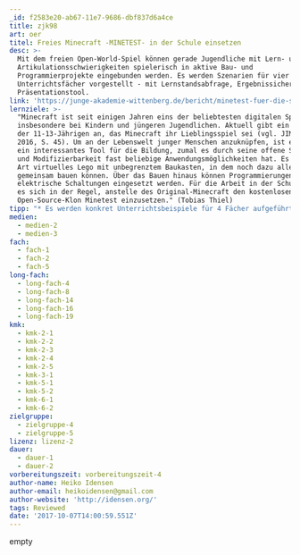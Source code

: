 ```yaml
---
_id: f2583e20-ab67-11e7-9686-dbf837d6a4ce
title: zjk98
art: oer
titel: Freies Minecraft -MINETEST- in der Schule einsetzen
desc: >-
  Mit dem freien Open-World-Spiel können gerade Jugendliche mit Lern- und
  Artikulationsschwierigkeiten spielerisch in aktive Bau- und
  Programmierprojekte eingebunden werden. Es werden Szenarien für vier
  Unterrichtsfächer vorgestellt - mit Lernstandsabfrage, Ergebnissicherung und
  Präsentationstool.
link: 'https://junge-akademie-wittenberg.de/bericht/minetest-fuer-die-schule'
lernziele: >-
  "Minecraft ist seit einigen Jahren eins der beliebtesten digitalen Spiele
  insbesondere bei Kindern und jüngeren Jugendlichen. Aktuell gibt ein Viertel
  der 11-13-Jährigen an, das Minecraft ihr Lieblingsspiel sei (vgl. JIM-Studie
  2016, S. 45). Um an der Lebenswelt junger Menschen anzuknüpfen, ist es deshalb
  ein interessantes Tool für die Bildung, zumal es durch seine offene Struktur
  und Modifizierbarkeit fast beliebige Anwendungsmöglichkeiten hat. Es ist eine
  Art virtuelles Lego mit unbegrenztem Baukasten, in dem noch dazu alle
  gemeinsam bauen können. Über das Bauen hinaus können Programmierungen und
  elektrische Schaltungen eingesetzt werden. Für die Arbeit in der Schule lohnt
  es sich in der Regel, anstelle des Original-Minecraft den kostenlosen
  Open-Source-Klon Minetest einzusetzen." (Tobias Thiel)
tipp: "* Es werden konkret Unterrichtsbeispiele für 4 Fächer aufgeführt:\r\n1. Biologie/Ökologie: Baut einen Fluss, der gute Lebensbedingungen bietet und einen Fluss, in dem es deutlich weniger Leben gibt.\r\n* 2. Kunst: Baut drei historische Gebäude in ihrem architektonischen Stil nach: Renaissance, Klassizismus und Neogotik.\r\n3. Religion/Ethik: Baut eine Kirche, eine Synagoge und eine Moschee\r\n4. Sozialkunde/Wirtschaft/Ökologie/Ethik: Baut die Stadt der Zukunft.\r\nDie für diese Szenarien erstellte Beispielwelt steht zum Download bereit:\r\nMan muss sie in den Ordner \"worlds\" im Minetest-Ordner entpacken.\r\nNach dem Neustart von Minetest muss man die Welt \"LiGa\" auswähen\r\nhttp://junge-akademie-wittenberg.de/sites/default/files/downloads/liga.zip\r\n\r\nWeitere Links und Resourcen:\r\n*Minetest in der Schule (Wiki) mit ausführlichen Schritt-für-Schritt Anleitungen (Birgit Lacher)\r\nhttps://wiki.minetest.net/Minetest_in_der_Schule\r\n*Lebendige Facebook-Gruppe zum Einsatz von Minntest/Minecraft in der Schule\r\nhttps://www.facebook.com/groups/1458900627735518/?ref=br_rs\r\n*MinetestEdu: visuelles Admin-Tool für die Steuerung von Welteinstellungen und Teilnehmer-/Schüler-Aktivitäten - angelehnt an Minecraft-Edu\r\nhttps://github.com/minetest4edu"
medien:
  - medien-2
  - medien-3
fach:
  - fach-1
  - fach-2
  - fach-5
long-fach:
  - long-fach-4
  - long-fach-8
  - long-fach-14
  - long-fach-16
  - long-fach-19
kmk:
  - kmk-2-1
  - kmk-2-2
  - kmk-2-3
  - kmk-2-4
  - kmk-2-5
  - kmk-3-1
  - kmk-5-1
  - kmk-5-2
  - kmk-6-1
  - kmk-6-2
zielgruppe:
  - zielgruppe-4
  - zielgruppe-5
lizenz: lizenz-2
dauer:
  - dauer-1
  - dauer-2
vorbereitungszeit: vorbereitungszeit-4
author-name: Heiko Idensen
author-email: heikoidensen@gmail.com
author-website: 'http://idensen.org/'
tags: Reviewed
date: '2017-10-07T14:00:59.551Z'
---
```

empty
